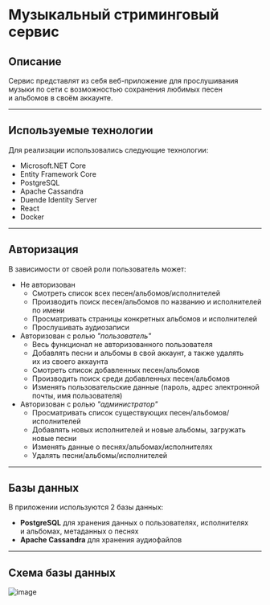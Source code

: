 # Музыкальный стриминговый сервис

## Описание
Сервис представлят из&nbsp;себя веб-приложение для прослушивания музыки по&nbsp;сети
с&nbsp;возможностью сохранения любимых песен и&nbsp;альбомов в&nbsp;своём аккаунте.
___
## Используемые технологии
Для реализации использовались следующие технологии:
- Microsoft.NET Core
- Entity Framework Core
- PostgreSQL
- Apache Cassandra
- Duende Identity Server
- React
- Docker
___
## Авторизация
В&nbsp;зависимости от&nbsp;своей роли пользователь может:
- Не&nbsp;авторизован 
  - Смотреть список всех песен/альбомов/исполнителей
  - Производить поиск песен/альбомов по&nbsp;названию и&nbsp;исполнителей по&nbsp;имени
  - Просматривать страницы конкретных альбомов и&nbsp;исполнителей
  - Прослушивать аудиозаписи
- Авторизован с&nbsp;ролью _&quot;пользователь&quot;_
  - Весь функционал не&nbsp;авторизованного пользователя
  - Добавлять песни и&nbsp;альбомы в&nbsp;свой аккаунт, а&nbsp;также удалять их&nbsp;из&nbsp;своего аккаунта
  - Смотреть список добавленных песен/альбомов
  - Производить поиск среди добавленных песен/альбомов
  - Изменять пользовательские данные (пароль, адрес электронной почты, имя пользователя)
- Авторизован с&nbsp;ролью _&quot;администратор&quot;_
  - Просматривать список существующих песен/альбомов/исполнителей
  - Добавлять новых исполнителей и&nbsp;новые альбомы, загружать новые песни
  - Изменять данные о&nbsp;песнях/альбомах/исполнителях
  - Удалять песни/альбомы/исполнителей
___
## Базы данных
В&nbsp;приложении используются 2&nbsp;базы данных:
- **PostgreSQL** для хранения данных о&nbsp;пользователях, 
исполнителях и&nbsp;альбомах, метаданных о&nbsp;песнях
- **Apache Cassandra** для хранения аудиофайлов
___
## Схема базы данных
![image](https://github.com/user-attachments/assets/15d6b957-71a5-4114-8daf-9b1c7c5dab78)

